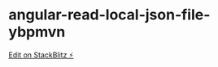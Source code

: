 # angular-read-local-json-file-ybpmvn

[Edit on StackBlitz ⚡️](https://stackblitz.com/edit/angular-read-local-json-file-ybpmvn)